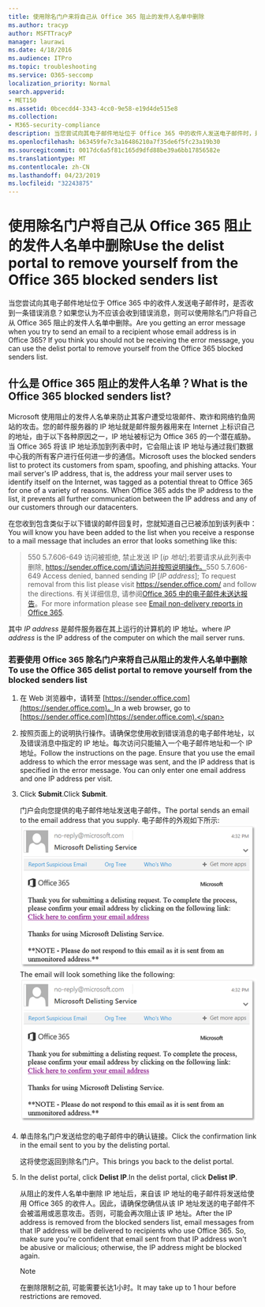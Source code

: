 ```yaml
---
title: 使用除名门户来将自己从 Office 365 阻止的发件人名单中删除
ms.author: tracyp
author: MSFTTracyP
manager: laurawi
ms.date: 4/18/2016
ms.audience: ITPro
ms.topic: troubleshooting
ms.service: O365-seccomp
localization_priority: Normal
search.appverid:
- MET150
ms.assetid: 0bcecdd4-3343-4cc0-9e58-e19d4de515e8
ms.collection:
- M365-security-compliance
description: 当您尝试向其电子邮件地址位于 Office 365 中的收件人发送电子邮件时，是否收到一条错误消息？如果您认为不应该会收到错误消息，则可以使用除名门户将自己从 Office 365 阻止的发件人名单中删除。
ms.openlocfilehash: b63459fe7c3a16486210a7f35de6f5fc23a19b30
ms.sourcegitcommit: 0017dc6a5f81c165d9dfd88be39a6bb17856582e
ms.translationtype: MT
ms.contentlocale: zh-CN
ms.lasthandoff: 04/23/2019
ms.locfileid: "32243875"
---
```

# <a name="use-the-delist-portal-to-remove-yourself-from-the-office-365-blocked-senders-list"></a><span data-ttu-id="d35ae-104">使用除名门户将自己从 Office 365 阻止的发件人名单中删除</span><span class="sxs-lookup"><span data-stu-id="d35ae-104">Use the delist portal to remove yourself from the Office 365 blocked senders list</span></span>

<span data-ttu-id="d35ae-p102">当您尝试向其电子邮件地址位于 Office 365 中的收件人发送电子邮件时，是否收到一条错误消息？如果您认为不应该会收到错误消息，则可以使用除名门户将自己从 Office 365 阻止的发件人名单中删除。</span><span class="sxs-lookup"><span data-stu-id="d35ae-p102">Are you getting an error message when you try to send an email to a recipient whose email address is in Office 365? If you think you should not be receiving the error message, you can use the delist portal to remove yourself from the Office 365 blocked senders list.</span></span>
  
## <a name="what-is-the-office-365-blocked-senders-list"></a><span data-ttu-id="d35ae-107">什么是 Office 365 阻止的发件人名单？</span><span class="sxs-lookup"><span data-stu-id="d35ae-107">What is the Office 365 blocked senders list?</span></span>

<span data-ttu-id="d35ae-p103">Microsoft 使用阻止的发件人名单来防止其客户遭受垃圾邮件、欺诈和网络钓鱼网站的攻击。您的邮件服务器的 IP 地址就是邮件服务器用来在 Internet 上标识自己的地址，由于以下各种原因之一，IP 地址被标记为 Office 365 的一个潜在威胁。当 Office 365 将该 IP 地址添加到列表中时，它会阻止该 IP 地址与通过我们数据中心我的所有客户进行任何进一步的通信。</span><span class="sxs-lookup"><span data-stu-id="d35ae-p103">Microsoft uses the blocked senders list to protect its customers from spam, spoofing, and phishing attacks. Your mail server's IP address, that is, the address your mail server uses to identify itself on the Internet, was tagged as a potential threat to Office 365 for one of a variety of reasons. When Office 365 adds the IP address to the list, it prevents all further communication between the IP address and any of our customers through our datacenters.</span></span>
  
<span data-ttu-id="d35ae-111">在您收到包含类似于以下错误的邮件回复时，您就知道自己已被添加到该列表中：</span><span class="sxs-lookup"><span data-stu-id="d35ae-111">You will know you have been added to the list when you receive a response to a mail message that includes an error that looks something like this:</span></span>
  
> <span data-ttu-id="d35ae-112">550 5.7.606-649 访问被拒绝, 禁止发送 IP [_ip 地址_];若要请求从此列表中删除, https://sender.office.com/请访问并按照说明操作。</span><span class="sxs-lookup"><span data-stu-id="d35ae-112">550 5.7.606-649 Access denied, banned sending IP [_IP address_]; To request removal from this list please visit https://sender.office.com/ and follow the directions.</span></span> <span data-ttu-id="d35ae-113">有关详细信息, 请参阅[Office 365 中的电子邮件未送达报告](http://go.microsoft.com/fwlink/?LinkID=526653)。</span><span class="sxs-lookup"><span data-stu-id="d35ae-113">For more information please see [Email non-delivery reports in Office 365](http://go.microsoft.com/fwlink/?LinkID=526653).</span></span>
  
<span data-ttu-id="d35ae-114">其中  _IP address_ 是邮件服务器在其上运行的计算机的 IP 地址。</span><span class="sxs-lookup"><span data-stu-id="d35ae-114">where  _IP address_ is the IP address of the computer on which the mail server runs.</span></span> 
  
### <a name="to-use-the-office-365-delist-portal-to-remove-yourself-from-the-blocked-senders-list"></a><span data-ttu-id="d35ae-115">若要使用 Office 365 除名门户来将自己从阻止的发件人名单中删除</span><span class="sxs-lookup"><span data-stu-id="d35ae-115">To use the Office 365 delist portal to remove yourself from the blocked senders list</span></span>

1. <span data-ttu-id="d35ae-116">在 Web 浏览器中，请转至 [https://sender.office.com](https://sender.office.com)。</span><span class="sxs-lookup"><span data-stu-id="d35ae-116">In a web browser, go to [https://sender.office.com](https://sender.office.com).</span></span>
    
2. <span data-ttu-id="d35ae-p105">按照页面上的说明执行操作。请确保您使用收到错误消息的电子邮件地址，以及错误消息中指定的 IP 地址。每次访问只能输入一个电子邮件地址和一个 IP 地址。</span><span class="sxs-lookup"><span data-stu-id="d35ae-p105">Follow the instructions on the page. Ensure that you use the email address to which the error message was sent, and the IP address that is specified in the error message. You can only enter one email address and one IP address per visit.</span></span>
    
3. <span data-ttu-id="d35ae-120">Click **Submit**.</span><span class="sxs-lookup"><span data-stu-id="d35ae-120">Click **Submit**.</span></span>
    
    <span data-ttu-id="d35ae-121">门户会向您提供的电子邮件地址发送电子邮件。</span><span class="sxs-lookup"><span data-stu-id="d35ae-121">The portal sends an email to the email address that you supply.</span></span> <span data-ttu-id="d35ae-122">电子邮件的外观如下所示: ![通过除名门户提交请求时收到的电子邮件的屏幕截图](media/bf13e4f7-f68c-4e46-baa7-b6ab4cfc13f3.png)</span><span class="sxs-lookup"><span data-stu-id="d35ae-122">The email will look something like the following: ![Screenshot of email received when you submit a request through the delist portal](media/bf13e4f7-f68c-4e46-baa7-b6ab4cfc13f3.png)</span></span>
  
4. <span data-ttu-id="d35ae-123">单击除名门户发送给您的电子邮件中的确认链接。</span><span class="sxs-lookup"><span data-stu-id="d35ae-123">Click the confirmation link in the email sent to you by the delisting portal.</span></span>
    
    <span data-ttu-id="d35ae-124">这将使您返回到除名门户。</span><span class="sxs-lookup"><span data-stu-id="d35ae-124">This brings you back to the delist portal.</span></span>
    
5. <span data-ttu-id="d35ae-125">In the delist portal, click **Delist IP**.</span><span class="sxs-lookup"><span data-stu-id="d35ae-125">In the delist portal, click **Delist IP**.</span></span>
    
    <span data-ttu-id="d35ae-p107">从阻止的发件人名单中删除 IP 地址后，来自该 IP 地址的电子邮件将发送给使用 Office 365 的收件人。因此，请确保您确信从该 IP 地址发送的电子邮件不会被滥用或恶意攻击。否则，可能会再次阻止该 IP 地址。</span><span class="sxs-lookup"><span data-stu-id="d35ae-p107">After the IP address is removed from the blocked senders list, email messages from that IP address will be delivered to recipients who use Office 365. So, make sure you're confident that email sent from that IP address won't be abusive or malicious; otherwise, the IP address might be blocked again.</span></span>
    
    > [!NOTE]
    > <span data-ttu-id="d35ae-128">在删除限制之前, 可能需要长达1小时。</span><span class="sxs-lookup"><span data-stu-id="d35ae-128">It may take up to 1 hour before restrictions are removed.</span></span>
